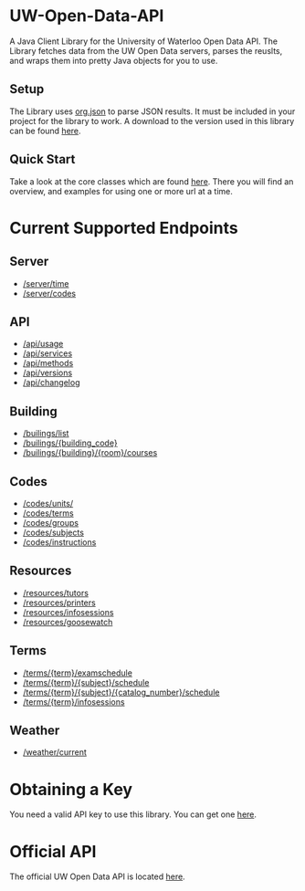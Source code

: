 # UW-Open-Data-API
A Java Client Library for the University of Waterloo Open Data API. The Library fetches data from the UW Open Data servers,
parses the reuslts, and wraps them into pretty Java objects for you to use.

## Setup
The Library uses [org.json](http://www.json.org/java/) to parse JSON results. It must be included in your project for the library
to work. A download to the version used in this library can be found [here](https://code.google.com/p/org-json-java/downloads/list).

## Quick Start
Take a look at the core classes which are found [here](/Core). There you will find an overview, and examples for 
using one or more url at a time.

# Current Supported Endpoints
## Server
* [/server/time](/Server)
* [/server/codes](/Server)

## API
* [/api/usage](/API)
* [/api/services](/API)
* [/api/methods](/API)
* [/api/versions](/API)
* [/api/changelog](/API)

## Building
* [/builings/list](/Building)
* [/builings/{building_code}](/Building)
* [/builings/{building}/{room}/courses](/Building)

## Codes
* [/codes/units/](/Codes)
* [/codes/terms](/Codes)
* [/codes/groups](/Codes)
* [/codes/subjects](/Codes)
* [/codes/instructions](/Codes)

## Resources
* [/resources/tutors](/Resources)
* [/resources/printers](/Resources)
* [/resources/infosessions](/Resources)
* [/resources/goosewatch](/Resources)

## Terms
* [/terms/{term}/examschedule](/Terms)
* [/terms/{term}/{subject}/schedule](/Terms)
* [/terms/{term}/{subject}/{catalog_number}/schedule](/Terms)
* [/terms/{term}/infosessions](/Terms)

## Weather
* [/weather/current](https://github.com/uWaterloo/api-documentation/blob/master/v2/weather/current.md)

# Obtaining a Key
You need a valid API key to use this library. You can get one [here](https://api.uwaterloo.ca/).

# Official API
The official UW Open Data API is located [here](https://github.com/uWaterloo/api-documentation). 
